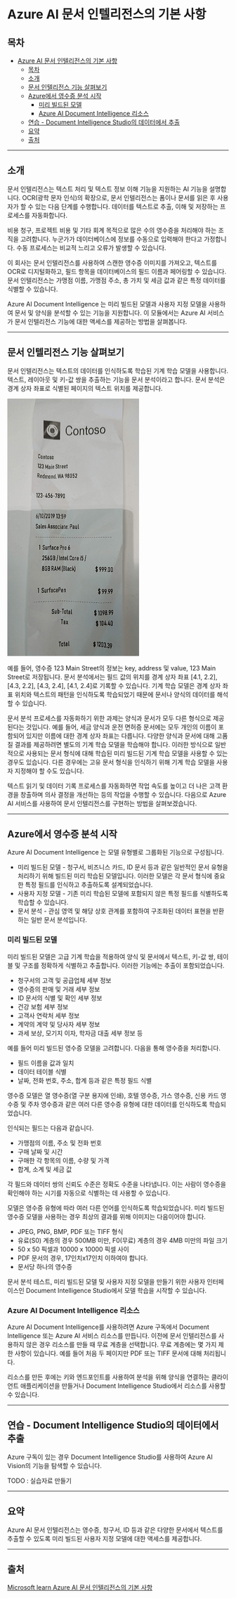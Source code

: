 # Azure AI 문서 인텔리전스의 기본 사항

## 목차
- [Azure AI 문서 인텔리전스의 기본 사항](#azure-ai-문서-인텔리전스의-기본-사항)
  - [목차](#목차)
  - [소개](#소개)
  - [문서 인텔리전스 기능 살펴보기](#문서-인텔리전스-기능-살펴보기)
  - [Azure에서 영수증 분석 시작](#azure에서-영수증-분석-시작)
    - [미리 빌드된 모델](#미리-빌드된-모델)
    - [Azure AI Document Intelligence 리소스](#azure-ai-document-intelligence-리소스)
  - [연습 - Document Intelligence Studio의 데이터에서 추출](#연습---document-intelligence-studio의-데이터에서-추출)
  - [요약](#요약)
  - [출처](#출처)

---
## 소개

문서 인텔리전스는 텍스트 처리 및 텍스트 정보 이해 기능을 지원하는 AI 기능을 설명합니다. OCR(광학 문자 인식)의 확장으로, 문서 인텔리전스는 폼이나 문서를 읽은 후 사용자가 할 수 있는 다음 단계를 수행합니다. 데이터를 텍스트로 추출, 이해 및 저장하는 프로세스를 자동화합니다.

비용 청구, 프로젝트 비용 및 기타 회계 목적으로 많은 수의 영수증을 처리해야 하는 조직을 고려합니다. 누군가가 데이터베이스에 정보를 수동으로 입력해야 한다고 가정합니다. 수동 프로세스는 비교적 느리고 오류가 발생할 수 있습니다.

이 회사는 문서 인텔리전스를 사용하여 스캔한 영수증 이미지를 가져오고, 텍스트를 OCR로 디지털화하고, 필드 항목을 데이터베이스의 필드 이름과 페어링할 수 있습니다. 문서 인텔리전스는 가맹점 이름, 가맹점 주소, 총 가치 및 세금 값과 같은 특정 데이터를 식별할 수 있습니다.

Azure AI Document Intelligence 는 미리 빌드된 모델과 사용자 지정 모델을 사용하여 문서 및 양식을 분석할 수 있는 기능을 지원합니다. 이 모듈에서는 Azure AI 서비스가 문서 인텔리전스 기능에 대한 액세스를 제공하는 방법을 살펴봅니다.

---
## 문서 인텔리전스 기능 살펴보기

문서 인텔리전스는 텍스트의 데이터를 인식하도록 학습된 기계 학습 모델을 사용합니다. 텍스트, 레이아웃 및 키-값 쌍을 추출하는 기능을 문서 분석이라고 합니다. 문서 분석은 경계 상자 좌표로 식별된 페이지의 텍스트 위치를 제공합니다.

![](../img/contoso-receipt-small.png)

예를 들어, 영수증 123 Main Street의 정보는 key, address 및 value, 123 Main Street로 저장됩니다. 문서 분석에서는 필드 값의 위치를 경계 상자 좌표 [4.1, 2.2], [4.3, 2.2], [4.3, 2.4], [4.1, 2.4]로 기록할 수 있습니다. 기계 학습 모델은 경계 상자 좌표 위치와 텍스트의 패턴을 인식하도록 학습되었기 때문에 문서나 양식의 데이터를 해석할 수 있습니다.

문서 분석 프로세스를 자동화하기 위한 과제는 양식과 문서가 모두 다른 형식으로 제공된다는 것입니다. 예를 들어, 세금 양식과 운전 면허증 문서에는 모두 개인의 이름이 포함되어 있지만 이름에 대한 경계 상자 좌표는 다릅니다. 다양한 양식과 문서에 대해 고품질 결과를 제공하려면 별도의 기계 학습 모델을 학습해야 합니다. 이러한 방식으로 일반적으로 사용되는 문서 형식에 대해 학습된 미리 빌드된 기계 학습 모델을 사용할 수 있는 경우도 있습니다. 다른 경우에는 고유 문서 형식을 인식하기 위해 기계 학습 모델을 사용자 지정해야 할 수도 있습니다.

텍스트 읽기 및 데이터 기록 프로세스를 자동화하면 작업 속도를 높이고 더 나은 고객 환경을 창출하며 의사 결정을 개선하는 등의 작업을 수행할 수 있습니다. 다음으로 Azure AI 서비스를 사용하여 문서 인텔리전스를 구현하는 방법을 살펴보겠습니다.

---
## Azure에서 영수증 분석 시작

Azure AI Document Intelligence 는 모델 유형별로 그룹화된 기능으로 구성됩니다.


 - 미리 빌드된 모델 - 청구서, 비즈니스 카드, ID 문서 등과 같은 일반적인 문서 유형을 처리하기 위해 빌드된 미리 학습된 모델입니다. 이러한 모델은 각 문서 형식에 중요한 특정 필드를 인식하고 추출하도록 설계되었습니다.
 - 사용자 지정 모델 - 기존 미리 학습된 모델에 포함되지 않은 특정 필드를 식별하도록 학습할 수 있습니다.
 - 문서 분석 - 관심 영역 및 해당 상호 관계를 포함하여 구조화된 데이터 표현을 반환하는 일반 문서 분석입니다.

### 미리 빌드된 모델

미리 빌드된 모델은 고급 기계 학습을 적용하여 양식 및 문서에서 텍스트, 키-값 쌍, 테이블 및 구조를 정확하게 식별하고 추출합니다. 이러한 기능에는 추출이 포함되었습니다.

 - 청구서의 고객 및 공급업체 세부 정보
 - 영수증의 판매 및 거래 세부 정보
 - ID 문서의 식별 및 확인 세부 정보
 - 건강 보험 세부 정보
 - 고객사 연락처 세부 정보
 - 계약의 계약 및 당사자 세부 정보
 - 과세 보상, 모기지 이자, 학자금 대출 세부 정보 등

예를 들어 미리 빌드된 영수증 모델을 고려합니다. 다음을 통해 영수증을 처리합니다.

 - 필드 이름을 값과 일치
 - 데이터 테이블 식별
 - 날짜, 전화 번호, 주소, 합계 등과 같은 특정 필드 식별

영수증 모델은 열 영수증(열 구분 용지에 인쇄), 호텔 영수증, 가스 영수증, 신용 카드 영수증 및 주차 영수증과 같은 여러 다른 영수증 유형에 대한 데이터를 인식하도록 학습되었습니다.

인식되는 필드는 다음과 같습니다.

 - 가맹점의 이름, 주소 및 전화 번호
 - 구매 날짜 및 시간
 - 구매한 각 항목의 이름, 수량 및 가격
 - 합계, 소계 및 세금 값

각 필드와 데이터 쌍의 신뢰도 수준은 정확도 수준을 나타냅니다. 이는 사람이 영수증을 확인해야 하는 시기를 자동으로 식별하는 데 사용할 수 있습니다.

모델은 영수증 유형에 따라 여러 다른 언어를 인식하도록 학습되었습니다. 미리 빌드된 영수증 모델을 사용하는 경우 최상의 결과를 위해 이미지는 다음이어야 합니다.

 - JPEG, PNG, BMP, PDF 또는 TIFF 형식
 - 유료(S0) 계층의 경우 500MB 미만, F0(무료) 계층의 경우 4MB 미만의 파일 크기
 - 50 x 50 픽셀과 10000 x 10000 픽셀 사이
 - PDF 문서의 경우, 17인치x17인치 이하여야 합니다.
 - 문서당 하나의 영수증

문서 분석 테스트, 미리 빌드된 모델 및 사용자 지정 모델을 만들기 위한 사용자 인터페이스인 Document Intelligence Studio에서 모델 학습을 시작할 수 있습니다.

### Azure AI Document Intelligence 리소스

Azure AI Document Intelligence를 사용하려면 Azure 구독에서 Document Intelligence 또는 Azure AI 서비스 리소스를 만듭니다. 이전에 문서 인텔리전스를 사용하지 않은 경우 리소스를 만들 때 무료 계층을 선택합니다. 무료 계층에는 몇 가지 제한 사항이 있습니다. 예를 들어 처음 두 페이지만 PDF 또는 TIFF 문서에 대해 처리됩니다.

리소스를 만든 후에는 키와 엔드포인트를 사용하여 분석을 위해 양식을 연결하는 클라이언트 애플리케이션을 만들거나 Document Intelligence Studio에서 리소스를 사용할 수 있습니다.

---
## 연습 - Document Intelligence Studio의 데이터에서 추출

Azure 구독이 있는 경우 Document Intelligence Studio를 사용하여 Azure AI Vision의 기능을 탐색할 수 있습니다.

TODO : 실습자료 만들기

---
## 요약

Azure AI 문서 인텔리전스는 영수증, 청구서, ID 등과 같은 다양한 문서에서 텍스트를 추출할 수 있도록 미리 빌드된 사용자 지정 모델에 대한 액세스를 제공합니다.

---
## 출처
[Microsoft learn Azure AI 문서 인텔리전스의 기본 사항](https://learn.microsoft.com/ko-kr/training/modules/analyze-receipts-form-recognizer/)